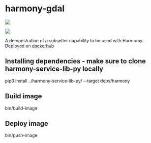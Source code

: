 # harmony-gdal

![](https://data-services-github-badges.s3.amazonaws.com/cov.svg?dummy=true)

<img src="https://data-services-github-badges.s3.amazonaws.com/cov.svg?dummy=hello" />

A demonstration of a subsetter capability to be used with Harmomy. Deployed on [dockerhub](https://hub.docker.com/repository/docker/asfdataservices/gdal-subsetter/general)

## Installing dependencies - make sure to clone harmony-service-lib-py locally
pip3 install ../harmony-service-lib-py/ --target deps/harmony

## Build image
bin/build-image

## Deploy image
bin/push-image
